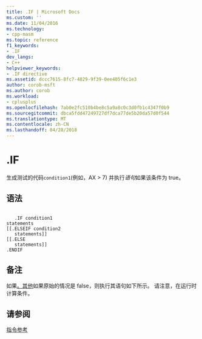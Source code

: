 ```yaml
---
title: .IF | Microsoft Docs
ms.custom: ''
ms.date: 11/04/2016
ms.technology:
- cpp-masm
ms.topic: reference
f1_keywords:
- .IF
dev_langs:
- C++
helpviewer_keywords:
- .IF directive
ms.assetid: dccc7615-8fc7-4829-9f39-0ee405f6c1e3
author: corob-msft
ms.author: corob
ms.workload:
- cplusplus
ms.openlocfilehash: 7ab0e2fc510b4be8c5a9a8c0c3d0fb1c4347f0b9
ms.sourcegitcommit: dbca5fdd47249727df7dca77de5b20da57d0f544
ms.translationtype: MT
ms.contentlocale: zh-CN
ms.lasthandoff: 04/28/2018
---
```

# <a name="if"></a>.IF
生成测试的代码`condition1`(例如，AX > 7) 并执行*语句*如果该条件为 true。  
  
## <a name="syntax"></a>语法  
  
```  
  
   .IF condition1   
statements  
[[.ELSEIF condition2   
   statements]]  
[[.ELSE  
   statements]]  
.ENDIF  
```  
  
## <a name="remarks"></a>备注  
 如果[。其他](../../assembler/masm/dot-else.md)如果原始的情况是 false，则执行其语句如下所示。 请注意，在运行时计算条件。  
  
## <a name="see-also"></a>请参阅  
 [指令参考](../../assembler/masm/directives-reference.md)